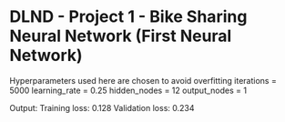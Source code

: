 # DLND - Project 1 - Bike Sharing Neural Network (First Neural Network)
Hyperparameters used here are chosen to avoid overfitting
iterations = 5000
learning_rate = 0.25
hidden_nodes = 12
output_nodes = 1

Output:
Training loss: 0.128 Validation loss: 0.234